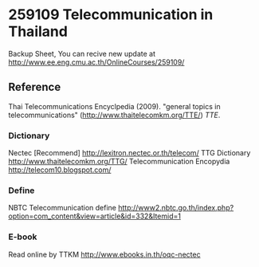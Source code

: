 # 259109 Telecommunication in Thailand
Backup Sheet, You can recive new update at <http://www.ee.eng.cmu.ac.th/OnlineCourses/259109/>

## Reference
Thai Telecommunications Encyclpedia (2009). "general topics in telecommunications" (<http://www.thaitelecomkm.org/TTE/>) *TTE*.

### Dictionary
Nectec [Recommend] <http://lexitron.nectec.or.th/telecom/>
TTG Dictionary <http://www.thaitelecomkm.org/TTG/>
Telecommunication Encopydia <http://telecom10.blogspot.com/>

### Define 
NBTC Telecommunication define <http://www2.nbtc.go.th/index.php?option=com_content&view=article&id=332&Itemid=1>

### E-book
Read online by TTKM <http://www.ebooks.in.th/oqc-nectec>